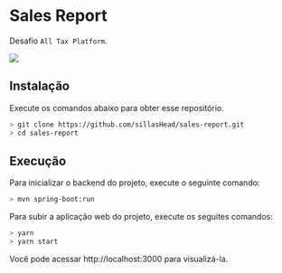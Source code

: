 # Sales Report

Desafio `All Tax Platform`.

![](https://user-images.githubusercontent.com/55605395/196031569-f39adb2d-bd68-41e1-9695-a80621e83f27.png)

## Instalação

Execute os comandos abaixo para obter esse repositório.

```bash
> git clone https://github.com/sillasHead/sales-report.git
> cd sales-report
```

## Execução

Para inicializar o backend do projeto, execute o seguinte comando:

```bash
> mvn spring-boot:run
```

Para subir a aplicação web do projeto, execute os seguites comandos:

```bash
> yarn
> yarn start
```

Você pode acessar http://localhost:3000 para visualizá-la.